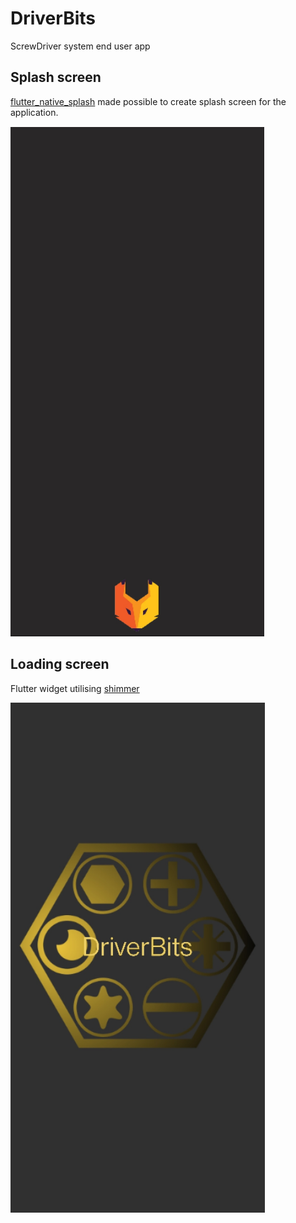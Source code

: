 # DriverBits

ScrewDriver system end user app

## Splash screen

[flutter_native_splash](https://pub.dev/packages/flutter_native_splash) made possible to create splash screen for the application.

![Splash](./screenshots/splash.png)

## Loading screen

Flutter widget utilising [shimmer](https://pub.dev/packages/shimmer)

![Loading](./screenshots/loading.png)